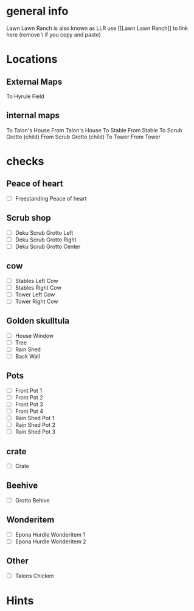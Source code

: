 # general info 
Lawn Lawn Ranch is also known as LLR use \[\[Lawn Lawn Ranch]] to link here (remove \\ if you copy and paste)
# Locations
## External Maps
To Hyrule Field
## internal maps
To Talon's House
From Talon's House
To Stable
From Stable
To Scrub Grotto (child)
From Scrub Grotto (child)
To Tower
From Tower
# checks
## Peace of heart
- [ ] Freestanding Peace of heart
## Scrub shop
- [ ] Deku Scrub Grotto Left 
- [ ] Deku Scrub Grotto Right 
- [ ] Deku Scrub Grotto Center 
## cow
- [ ] Stables Left Cow
- [ ] Stables Right Cow
- [ ] Tower Left Cow
- [ ] Tower Right Cow
## Golden skulltula
- [ ] House Window
- [ ] Tree
- [ ] Rain Shed
- [ ] Back Wall
## Pots
- [ ] Front Pot 1
- [ ] Front Pot 2
- [ ] Front Pot 3
- [ ] Front Pot 4
- [ ] Rain Shed Pot 1
- [ ] Rain Shed Pot 2
- [ ] Rain Shed Pot 3
## crate
- [ ] Crate
## Beehive
- [ ] Grotto Behive
## Wonderitem
- [ ] Epona Hurdle Wonderitem 1
- [ ] Epona Hurdle Wonderitem 2
## Other
- [ ] Talons Chicken
# Hints